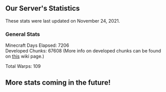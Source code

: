 ## Our Server's Statistics
These stats were last updated on November 24, 2021.

### General Stats
Minecraft Days Elapsed: 7206  
Developed Chunks: 67608 <span style="color:slate">(More info on developed chunks can be found on [this](/MinecraftServer/wiki/definitions#developed-chunks) wiki page.)</span>  

Total Warps: 109  

## More stats coming in the future!  
